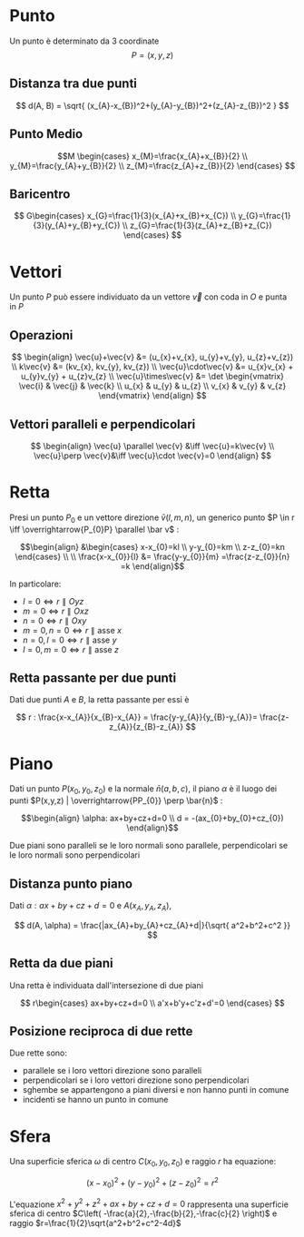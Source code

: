 # Punto
Un punto è determinato da 3 coordinate
$$
P = (x, y, z)
$$
## Distanza tra due punti
$$
d(A, B) = \sqrt{ (x_{A}-x_{B})^2+(y_{A}-y_{B})^2+(z_{A}-z_{B})^2 }
$$

## Punto Medio
$$M
\begin{cases}
x_{M}=\frac{x_{A}+x_{B}}{2} \\
 y_{M}=\frac{y_{A}+y_{B}}{2}  \\
z_{M}=\frac{z_{A}+z_{B}}{2} 
\end{cases}
$$

## Baricentro 
$$
G\begin{cases}
x_{G}=\frac{1}{3}(x_{A}+x_{B}+x_{C}) \\
y_{G}=\frac{1}{3}(y_{A}+y_{B}+y_{C}) \\
z_{G}=\frac{1}{3}(z_{A}+z_{B}+z_{C})
\end{cases}
$$

# Vettori
Un punto $P$ può essere individuato da un vettore $\vec{v}$ con coda in $O$ e punta in $P$

## Operazioni
$$
\begin{align}
\vec{u}+\vec{v} &= (u_{x}+v_{x}, u_{y}+v_{y}, u_{z}+v_{z}) \\
k\vec{v} &= (kv_{x}, kv_{y}, kv_{z}) \\
\vec{u}\cdot\vec{v} &= u_{x}v_{x} + u_{y}v_{y} + u_{z}v_{z} \\
\vec{u}\times\vec{v} &= \det \begin{vmatrix}
\vec{i} & \vec{j} & \vec{k} \\
u_{x} & u_{y} & u_{z} \\
v_{x} & v_{y} & v_{z}
\end{vmatrix}
\end{align}
$$

## Vettori paralleli e perpendicolari
$$
\begin{align}
\vec{u} \parallel \vec{v} &\iff \vec{u}=k\vec{v} \\
\vec{u}\perp \vec{v}&\iff \vec{u}\cdot \vec{v}=0
\end{align}
$$

# Retta
Presi un punto $P_{0}$ e un vettore direzione $\bar{v}(l,m,n)$, un generico punto $P \in r \iff \overrightarrow{P_{0}P} \parallel \bar v$ : 


$$\begin{align}
&\begin{cases}
x-x_{0}=kl \\
y-y_{0}=km \\
z-z_{0}=kn
\end{cases} \\ \\
\frac{x-x_{0}}{l} &= \frac{y-y_{0}}{m} =\frac{z-z_{0}}{n} =k
\end{align}$$

In particolare:
- $l=0 \iff r\parallel Oyz$
- $m=0 \iff r\parallel Oxz$
- $n=0 \iff r\parallel Oxy$
- $m=0, n=0 \iff r \parallel \text{asse }x$
- $n=0, l=0 \iff r \parallel \text{asse }y$
- $l=0, m=0 \iff r \parallel \text{asse }z$

## Retta passante per due punti
Dati due punti $A$ e $B$, la retta passante per essi è 

$$
r : \frac{x-x_{A}}{x_{B}-x_{A}} = \frac{y-y_{A}}{y_{B}-y_{A}}= \frac{z-z_{A}}{z_{B}-z_{A}}
$$

# Piano
Dati un punto $P(x_{0},y_{0},z_{0})$ e la normale $\bar{n}(a,b,c)$, il piano $\alpha$ è il luogo dei punti $P(x,y,z) | \overrightarrow{PP_{0}} \perp \bar{n}$ : 

$$\begin{align}
\alpha: ax+by+cz+d=0 \\
d = -(ax_{0}+by_{0}+cz_{0})
\end{align}$$


Due piani sono paralleli se le loro normali sono parallele, perpendicolari se le loro normali sono perpendicolari

## Distanza punto piano
Dati $\alpha:ax+by+cz+d=0$ e $A(x_{A},y_{A},z_{A})$,

$$
d(A, \alpha) = \frac{|ax_{A}+by_{A}+cz_{A}+d|}{\sqrt{ a^2+b^2+c^2 }}
$$


## Retta da due piani
Una retta è individuata dall'intersezione di due piani

$$
r\begin{cases}
ax+by+cz+d=0 \\
a'x+b'y+c'z+d'=0
\end{cases}
$$


## Posizione reciproca di due rette
Due rette sono:
- parallele se i loro vettori direzione sono paralleli
- perpendicolari se i loro vettori direzione sono perpendicolari
- sghembe se appartengono a piani diversi e non hanno punti in comune
- incidenti se hanno un punto in comune



# Sfera
Una superficie sferica $\omega$ di centro $C(x_{0},y_{0},z_{0})$ e raggio $r$ ha equazione: 

$$
(x-x_{0})^2+(y-y_{0})^2+(z-z_{0})^2=r^2
$$


L'equazione $x^2+y^2+z^2+ax+by+cz+d=0$ rappresenta una superficie sferica di centro $C\left( -\frac{a}{2},-\frac{b}{2},-\frac{c}{2} \right)$ e raggio $r=\frac{1}{2}\sqrt{a^2+b^2+c^2-4d}$